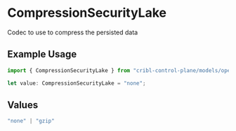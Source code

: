 # CompressionSecurityLake

Codec to use to compress the persisted data

## Example Usage

```typescript
import { CompressionSecurityLake } from "cribl-control-plane/models/operations";

let value: CompressionSecurityLake = "none";
```

## Values

```typescript
"none" | "gzip"
```